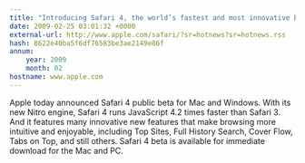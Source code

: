 ```yaml
---
title: "Introducing Safari 4, the world’s fastest and most innovative browser"
date: 2009-02-25 03:01:32 +0000
external-url: http://www.apple.com/safari/?sr=hotnews?sr=hotnews.rss
hash: 8622e40ba5f6df76583be3ae2149e86f
annum:
    year: 2009
    month: 02
hostname: www.apple.com
---
```


Apple today announced Safari 4 public beta for Mac and Windows. With its new Nitro engine, Safari 4 runs JavaScript 4.2 times faster than Safari 3.  And it features many innovative new features that make browsing more intuitive and enjoyable, including Top Sites, Full History Search, Cover Flow, Tabs on Top, and still others. Safari 4 beta is available for immediate download for the Mac and PC.
